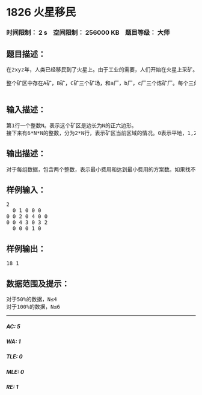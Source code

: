 # 1826 火星移民   
### 时间限制： 2 s&nbsp;&nbsp;&nbsp;&nbsp;空间限制： 256000 KB&nbsp;&nbsp;&nbsp;&nbsp;题目等级： 大师  
## 题目描述：  

<pre>
在2xyz年，人类已经移民到了火星上。由于工业的需要，人们开始在火星上采矿。火星的矿区是一个边长为N的正六边形，为了方便规划，整个矿区被分为6*N*N个正三角形的区域（如图1）。
 
整个矿区中存在A矿，B矿，C矿三个矿场，和a厂，b厂，c厂三个炼矿厂。每个三角形的区域可以是一个矿场、炼矿厂、山地、或者平地。现在矿区管理局要求建立一个交通系统，使得矿场和对应炼矿厂之间存在一条公路，并且三条公路互不交叉(即一个三角形区域中不存在两条以上运输不同矿的公路)。两个三角形区域是相邻的当且仅当这两个三角形存在公共边，只有相邻的两个区域之间才能建一段路，建这段路的费用为1。注意，山地上是不能建公路的。由于火星金融危机的影响，矿区管理局想知道建立这样一个交通系统最少要花多少费用。更多的，当局向知道有多少种花费最小的方案。

</pre>
  
  
## 输入描述：  

<pre>
第1行一个整数N。表示这个矿区是边长为N的正六边形。
接下来有6*N*N的整数，分为2*N行，表示矿区当前区域的情况。0表示平地，1,2,3表示对应的矿区或者炼矿厂，4表示山地。（样例1对应图2）。可能有多组数据，请处理到文件结尾
</pre>
  
  
## 输出描述：  

<pre>
对于每组数据，包含两个整数，表示最小费用和达到最小费用的方案数。如果找不到符合要求的方案，输出-1 -1。由于方案数可能过大，所以请把方案数mod 1000000007。
</pre>
  
  
## 样例输入：  

<pre>
2
  0 1 0 0 0
0 0 2 0 4 0 0
0 0 4 3 0 3 2
  0 0 0 1 0
</pre>
  
  
## 样例输出：  

<pre>
18 1
</pre>
  
  
## 数据范围及提示：  

<pre>
对于50%的数据，N≤4
对于100%的数据，N≤6
</pre>
  
  
***  

##### AC: 5  
##### WA: 1  
##### TLE: 0  
##### MLE: 0  
##### RE: 1  
